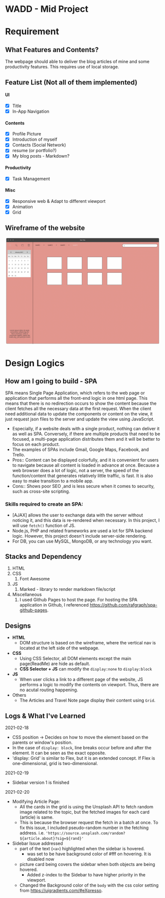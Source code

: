 # WADD - Mid Project

# Requirement
## What Features and Contents?
The webpage should able to deliver the blog articles of mine and some productivity features. This requires use of local storage.

## Feature List (Not all of them implemented)
#### UI
-   [x] Title
-   [x] In-App Navigation

#### Contents
-   [x] Profile Picture
-   [x] Introduction of myself
-   [x] Contacts (Social Network)
-   [x] resume (or portfolio?)
-   [x] My blog posts - Markdown?

#### Productivity    
-   [x] Task Management

#### Misc
-   [x] Responsive web & Adapt to different viewport
-   [x] Animation
-   [x] Grid

## Wireframe of the website

![image info](./img/wireframe.png)

# Design Logics
## How am I going to build - SPA
SPA means Single Page Application, which refers to the web page or application that performs all the front-end logic in one html page. This means that there is no redirection occurs to show the content because the client fetches all the necessary data at the first request. When the client need additional data to update the components or content on the view, it just request json files to the server and update the view using JavaScript.
- Especially, if a website deals with a single product, nothing can deliver it as well as SPA. Conversely, if there are multiple products that need to be focused, a multi-page application distributes them and it will be better to focus on each product.
- The examples of SPAs include Gmail, Google Maps, Facebook, and Trello.
- Pros:: Content can be displayed colorfully, and it is convenient for users to navigate because all content is loaded in advance at once. Because a web browser does a lot of logic, not a server, the speed of the function/content that generates relatively little traffic, is fast. It is also easy to make transition to a mobile app.
- Cons:: Shows poor SEO ,and is less secure when it comes to security, such as cross-site scripting.
### Skills required to create an SPA:
 - [AJAX] allows the user to exchange data with the server without noticing it, and this data is re-rendered when necessary. In this project, I will use `fetch()` function of JS.
 - Node.js, PHP and related frameworks are used a lot for SPA backend logic. However, this project doesn't include server-side rendering.
 - For DB, you can use MySQL, MongoDB, or any technology you want.
## Stacks and Dependency
1. HTML
2. CSS
	1. Font Awesome
3. JS
	1. Marked - library to render markdown file/script
4. Miscellaneous
	1. I used Github Pages to host the page. For hosting the SPA application in Github, I referenced https://github.com/rafgraph/spa-github-pages.

## Designs
-   **HTML**
	-   DOM structure is based on the wireframe, where the vertical nav is located at the left side of the webpage.
-   **CSS**
	-   Using CSS Selector, all DOM elements except the main page(ReadMe) are hide as default.
	-   **CSS Selector + JS** can modify the `display:none` to `display:block`
-   **JS**
    -   When user clicks a link to a different page of the website, JS performs a logic to modify the contents on viewport. Thus, there are no acutal routing happening.
-   Others
	-   The Articles and Travel Note page display their content using `Grid`. 
	
## Logs & What I've Learned

2021-02-18
-   CSS position -> Decides on how to move the element based on the parents or window's position.
-   In the case of `display: block`, line breaks occur before and after the element. It can be seen as the exact opposite.
-   'display: Grid' is similar to Flex, but it is an extended concept. If Flex is one-dimensional, grid is two-dimensional.

2021-02-19
- Sidebar version 1 is finished

2021-02-20
- Modifying Article Page:
	-  All the cards in the grid is using the Unsplash API to fetch random image related to the topic, but the fetched images for each card (article) is same. 
	-  This is because the browser request the fetch in a batch at once. To fix this issue, I included pseudo-random number in the fetching address. i.e. `'https://source.unsplash.com/random?${article.about}?sig=${rand}'`
- Sidebar Issue addressed
	- part of the text (`<a>`) highlighted when the sidebar is hovered.
		- <a> was set to be have background color of #fff on hovering. It is disabled now
	- picture card being covers the sidebar when both objects are being hovered.
		- Added z-index to the Sidebar to have higher priority in the viewport.
	- Changed the Background color of the `body` with the css color setting from https://uigradients.com/#eXpresso.


		